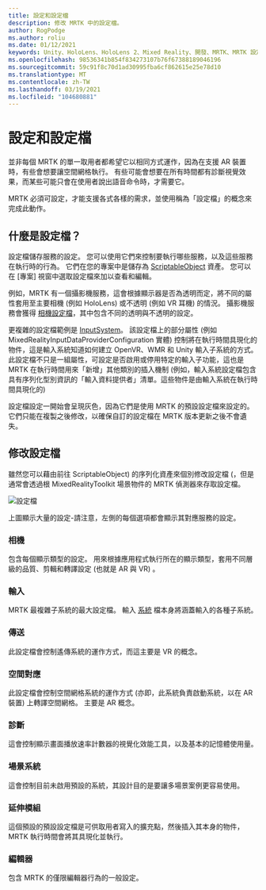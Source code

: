 ```yaml
---
title: 設定和設定檔
description: 修改 MRTK 中的設定檔。
author: RogPodge
ms.author: roliu
ms.date: 01/12/2021
keywords: Unity、HoloLens、HoloLens 2、Mixed Reality、開發、MRTK、MRTK 設定檔
ms.openlocfilehash: 98536341b854f834273107b76f67388189046196
ms.sourcegitcommit: 59c91f8c70d1ad30995fba6cf862615e25e78d10
ms.translationtype: MT
ms.contentlocale: zh-TW
ms.lasthandoff: 03/19/2021
ms.locfileid: "104680881"
---
```

# <a name="configuration-and-profiles"></a>設定和設定檔

並非每個 MRTK 的單一取用者都希望它以相同方式運作，因為在支援 AR 裝置時，有些會想要讓空間網格執行。 有些可能會想要在所有時間都有診斷視覺效果，而某些可能只會在使用者說出語音命令時，才需要它。

MRTK 必須可設定，才能支援各式各樣的需求，並使用稱為「設定檔」的概念來完成此動作。

## <a name="what-is-a-profile"></a>什麼是設定檔？

設定檔儲存服務的設定。 您可以使用它們來控制要執行哪些服務，以及這些服務在執行時的行為。 它們在您的專案中是儲存為 [ScriptableObject](https://docs.unity3d.com/Manual/class-ScriptableObject.html) 資產。 您可以在 [專案] 視窗中選取設定檔來加以查看和編輯。

例如，MRTK 有一個攝影機服務，這會根據顯示器是否為透明而定，將不同的屬性套用至主要相機 (例如 HoloLens) 或不透明 (例如 VR 耳機) 的情況。 攝影機服務會獲得 [相機設定檔](https://github.com/microsoft/MixedRealityToolkit-Unity/blob/mrtk_release/Assets/MixedRealityToolkit/Definitions/MixedRealityCameraProfile.cs)，其中包含不同的透明與不透明的設定。

更複雜的設定檔範例是 [InputSystem](https://github.com/microsoft/MixedRealityToolkit-Unity/blob/mrtk_release/Assets/MixedRealityToolkit/Definitions/InputSystem/MixedRealityInputSystemProfile.cs)。
該設定檔上的部分屬性 (例如 MixedRealityInputDataProviderConfiguration 實體) 控制將在執行時間具現化的物件，這是輸入系統知道如何建立 OpenVR、WMR 和 Unity 輸入子系統的方式。 此設定檔不只是一組屬性，可設定是否啟用或停用特定的輸入子功能，這也是 MRTK 在執行時間用來「新增」其他類別的插入機制 (例如，輸入系統設定檔包含具有序列化型別資訊的「輸入資料提供者」清單。這些物件是由輸入系統在執行時間具現化的) 

設定檔設定一開始會呈現灰色，因為它們是使用 MRTK 的預設設定檔來設定的。
它們只能在複製之後修改，以確保自訂的設定檔在 MRTK 版本更新之後不會遺失。

## <a name="modifying-profiles"></a>修改設定檔

雖然您可以藉由前往 ScriptableObject) 的序列化資產來個別修改設定檔 (，但是通常會透過根 MixedRealityToolkit 場景物件的 MRTK 偵測器來存取設定檔。

![設定檔](../features/images/profiles/input_profile.png)

上圖顯示大量的設定-請注意，左側的每個選項都會顯示其對應服務的設定。

### <a name="camera"></a>相機

包含每個顯示類型的設定。 用來根據應用程式執行所在的顯示類型，套用不同層級的品質、剪輯和轉譯設定 (也就是 AR 與 VR) 。

### <a name="input"></a>輸入

MRTK 最複雜子系統的最大設定檔。 輸入 [系統](Terminology.md) 檔本身將涵蓋輸入的各種子系統。

### <a name="teleport"></a>傳送

此設定檔會控制遙傳系統的運作方式，而這主要是 VR 的概念。

### <a name="spatial-mapping"></a>空間對應

此設定檔會控制空間網格系統的運作方式 (亦即，此系統負責啟動系統，以在 AR 裝置) 上轉譯空間網格。 主要是 AR 概念。

### <a name="diagnostics"></a>診斷

這會控制顯示畫面播放速率計數器的視覺化效能工具，以及基本的記憶體使用量。

### <a name="scene-system"></a>場景系統

這會控制目前未啟用預設的系統，其設計目的是要讓多場景案例更容易使用。

### <a name="extensions"></a>延伸模組

這個預設的預設設定檔是可供取用者寫入的擴充點，然後插入其本身的物件，MRTK 執行時間會將其具現化並執行。

### <a name="editor"></a>編輯器

包含 MRTK 的僅限編輯器行為的一般設定。
